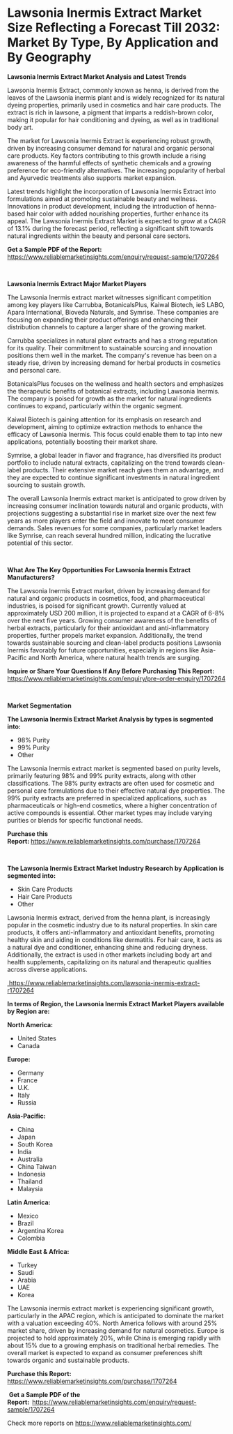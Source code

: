 <p><h1>Lawsonia Inermis Extract Market Size Reflecting a Forecast Till 2032: Market By Type, By Application and By Geography</h1></p><p><strong>Lawsonia Inermis Extract Market Analysis and Latest Trends</strong></p>
<p><p>Lawsonia Inermis Extract, commonly known as henna, is derived from the leaves of the Lawsonia inermis plant and is widely recognized for its natural dyeing properties, primarily used in cosmetics and hair care products. The extract is rich in lawsone, a pigment that imparts a reddish-brown color, making it popular for hair conditioning and dyeing, as well as in traditional body art.</p><p>The market for Lawsonia Inermis Extract is experiencing robust growth, driven by increasing consumer demand for natural and organic personal care products. Key factors contributing to this growth include a rising awareness of the harmful effects of synthetic chemicals and a growing preference for eco-friendly alternatives. The increasing popularity of herbal and Ayurvedic treatments also supports market expansion.</p><p>Latest trends highlight the incorporation of Lawsonia Inermis Extract into formulations aimed at promoting sustainable beauty and wellness. Innovations in product development, including the introduction of henna-based hair color with added nourishing properties, further enhance its appeal. The Lawsonia Inermis Extract Market is expected to grow at a CAGR of 13.1% during the forecast period, reflecting a significant shift towards natural ingredients within the beauty and personal care sectors.</p></p>
<p><strong>Get a Sample PDF of the Report:&nbsp;</strong> <a href="https://www.reliablemarketinsights.com/enquiry/request-sample/1707264?utm_campaign=2183&utm_medium=2&utm_source=Github&utm_content=ia&utm_term=06032025&utm_id=lawsonia-inermis-extract">https://www.reliablemarketinsights.com/enquiry/request-sample/1707264</a></p>
<p>&nbsp;</p>
<p><strong>Lawsonia Inermis Extract Major Market Players</strong></p>
<p><p>The Lawsonia Inermis extract market witnesses significant competition among key players like Carrubba, BotanicalsPlus, Kaiwal Biotech, ieS LABO, Apara International, Bioveda Naturals, and Symrise. These companies are focusing on expanding their product offerings and enhancing their distribution channels to capture a larger share of the growing market.</p><p>Carrubba specializes in natural plant extracts and has a strong reputation for its quality. Their commitment to sustainable sourcing and innovation positions them well in the market. The company's revenue has been on a steady rise, driven by increasing demand for herbal products in cosmetics and personal care.</p><p>BotanicalsPlus focuses on the wellness and health sectors and emphasizes the therapeutic benefits of botanical extracts, including Lawsonia Inermis. The company is poised for growth as the market for natural ingredients continues to expand, particularly within the organic segment. </p><p>Kaiwal Biotech is gaining attention for its emphasis on research and development, aiming to optimize extraction methods to enhance the efficacy of Lawsonia Inermis. This focus could enable them to tap into new applications, potentially boosting their market share.</p><p>Symrise, a global leader in flavor and fragrance, has diversified its product portfolio to include natural extracts, capitalizing on the trend towards clean-label products. Their extensive market reach gives them an advantage, and they are expected to continue significant investments in natural ingredient sourcing to sustain growth.</p><p>The overall Lawsonia Inermis extract market is anticipated to grow driven by increasing consumer inclination towards natural and organic products, with projections suggesting a substantial rise in market size over the next few years as more players enter the field and innovate to meet consumer demands. Sales revenues for some companies, particularly market leaders like Symrise, can reach several hundred million, indicating the lucrative potential of this sector.</p></p>
<p>&nbsp;</p>
<p><strong>What Are The Key Opportunities For Lawsonia Inermis Extract Manufacturers?</strong></p>
<p><p>The Lawsonia Inermis Extract market, driven by increasing demand for natural and organic products in cosmetics, food, and pharmaceutical industries, is poised for significant growth. Currently valued at approximately USD 200 million, it is projected to expand at a CAGR of 6-8% over the next five years. Growing consumer awareness of the benefits of herbal extracts, particularly for their antioxidant and anti-inflammatory properties, further propels market expansion. Additionally, the trend towards sustainable sourcing and clean-label products positions Lawsonia Inermis favorably for future opportunities, especially in regions like Asia-Pacific and North America, where natural health trends are surging.</p></p>
<p><strong>Inquire or Share Your Questions If Any Before Purchasing This Report:</strong> <a href="https://www.reliablemarketinsights.com/enquiry/pre-order-enquiry/1707264?utm_campaign=2183&utm_medium=2&utm_source=Github&utm_content=ia&utm_term=06032025&utm_id=lawsonia-inermis-extract">https://www.reliablemarketinsights.com/enquiry/pre-order-enquiry/1707264</a></p>
<p>&nbsp;</p>
<p><strong>Market Segmentation</strong></p>
<p><strong>The Lawsonia Inermis Extract Market Analysis by types is segmented into:</strong></p>
<p><ul><li>98% Purity</li><li>99% Purity</li><li>Other</li></ul></p>
<p><p>The Lawsonia Inermis extract market is segmented based on purity levels, primarily featuring 98% and 99% purity extracts, along with other classifications. The 98% purity extracts are often used for cosmetic and personal care formulations due to their effective natural dye properties. The 99% purity extracts are preferred in specialized applications, such as pharmaceuticals or high-end cosmetics, where a higher concentration of active compounds is essential. Other market types may include varying purities or blends for specific functional needs.</p></p>
<p><strong>Purchase this Report:&nbsp;</strong><a href="https://www.reliablemarketinsights.com/purchase/1707264?utm_campaign=2183&utm_medium=2&utm_source=Github&utm_content=ia&utm_term=06032025&utm_id=lawsonia-inermis-extract">https://www.reliablemarketinsights.com/purchase/1707264</a></p>
<p>&nbsp;</p>
<p><strong>The Lawsonia Inermis Extract Market Industry Research by Application is segmented into:</strong></p>
<p><ul><li>Skin Care Products</li><li>Hair Care Products</li><li>Other</li></ul></p>
<p><p>Lawsonia Inermis extract, derived from the henna plant, is increasingly popular in the cosmetic industry due to its natural properties. In skin care products, it offers anti-inflammatory and antioxidant benefits, promoting healthy skin and aiding in conditions like dermatitis. For hair care, it acts as a natural dye and conditioner, enhancing shine and reducing dryness. Additionally, the extract is used in other markets including body art and health supplements, capitalizing on its natural and therapeutic qualities across diverse applications.</p></p>
<p><a href="https://www.reliablemarketinsights.com/lawsonia-inermis-extract-r1707264?utm_campaign=2183&utm_medium=2&utm_source=Github&utm_content=ia&utm_term=06032025&utm_id=lawsonia-inermis-extract">&nbsp;https://www.reliablemarketinsights.com/lawsonia-inermis-extract-r1707264</a></p>
<p><strong>In terms of Region, the Lawsonia Inermis Extract Market Players available by Region are:</strong></p>
<p>
    <p> <strong> North America: </strong>
        <ul>
            <li>United States</li>
            <li>Canada</li>
        </ul>
        </p> 
    <p> <strong> Europe: </strong>
        <ul>
            <li>Germany</li>
            <li>France</li>
            <li>U.K.</li>
            <li>Italy</li>
            <li>Russia</li>
        </ul>
        </p> 
    <p> <strong> Asia-Pacific: </strong>
        <ul>
            <li>China</li>
            <li>Japan</li>
            <li>South Korea</li>
            <li>India</li>
            <li>Australia</li>
            <li>China Taiwan</li>
            <li>Indonesia</li>
            <li>Thailand</li>
            <li>Malaysia</li>
        </ul>
        </p> 
    <p> <strong> Latin America: </strong>
        <ul>
            <li>Mexico</li>
            <li>Brazil</li>
            <li>Argentina Korea</li>
            <li>Colombia</li>
        </ul>
        </p> 
    <p> <strong> Middle East & Africa: </strong>
        <ul>
            <li>Turkey</li>
            <li>Saudi</li>
            <li>Arabia</li>
            <li>UAE</li>
            <li>Korea</li>
        </ul>
    </p>
    </p>
<p><p>The Lawsonia inermis extract market is experiencing significant growth, particularly in the APAC region, which is anticipated to dominate the market with a valuation exceeding 40%. North America follows with around 25% market share, driven by increasing demand for natural cosmetics. Europe is projected to hold approximately 20%, while China is emerging rapidly with about 15% due to a growing emphasis on traditional herbal remedies. The overall market is expected to expand as consumer preferences shift towards organic and sustainable products.</p></p>
<p><strong>Purchase this Report: </strong><a href="https://www.reliablemarketinsights.com/purchase/1707264?utm_campaign=2183&utm_medium=2&utm_source=Github&utm_content=ia&utm_term=06032025&utm_id=lawsonia-inermis-extract">https://www.reliablemarketinsights.com/purchase/1707264</a></p>
<p>&nbsp;<strong>Get a Sample PDF of the Report:&nbsp;&nbsp;</strong><a href="https://www.reliablemarketinsights.com/enquiry/request-sample/1707264?utm_campaign=2183&utm_medium=2&utm_source=Github&utm_content=ia&utm_term=06032025&utm_id=lawsonia-inermis-extract">https://www.reliablemarketinsights.com/enquiry/request-sample/1707264</a></p>
<p><strong></strong></p>
<p>Check more reports on <a href="https://www.reliablemarketinsights.com/?utm_campaign=2183&utm_medium=2&utm_source=Github&utm_content=ia&utm_term=06032025&utm_id=lawsonia-inermis-extract">https://www.reliablemarketinsights.com/</a></p>
